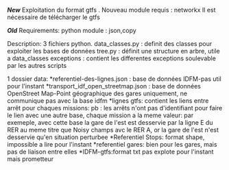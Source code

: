 ***New***
Exploitation du format gtfs . Nouveau module requis : networkx
Il est nécessaire de télécharger le gtfs 


***Old***
Requirements:
python module : json,copy

Description:
3 fichiers python.
data_classes.py : definit des classes pour exploiter les bases de données
tree.py : définit une structure en arbre, utile a data_classes
exceptions : contient les differentes exceptions soulevable par les autres scripts

1 dossier data:
*referentiel-des-lignes.json : base de données IDFM-pas util pour l'instant
*transport_idf_open_streetmap.json : base de données OpenStreet Map-Point géographique des gares uniquement, ne communique pas avec la base idfm
*lignes gtfs: contient les liens entre arrêt pour chaques missions: pb : les arrêts n'ont pas d'identifiant pour faire le lien avec une autre base, chaque mission a la meme valeur: par exemeple, avec cette base la gare de l'est est desservie par la ligne E du RER au meme titre que Noisy champs avc le RER A, or la gare de l'est n'est desservie qu'en situation perturbee
*Referentiel Stops: format shape, impossible a lire pour l'instant
*referentiel gares: bien pour les gares, mais pas de liaison entre elles
*IDFM-gtfs:format txt pas explote pour l'instant mais prometteur
